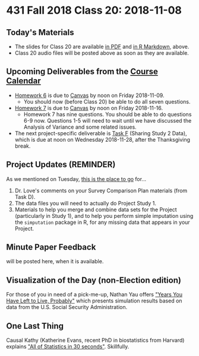 # 431 Fall 2018 Class 20: 2018-11-08

## Today's Materials

- The slides for Class 20 are available [in PDF](https://github.com/THOMASELOVE/431-2018/blob/master/slides/class20/431_class-20-slides_2018.pdf) and [in R Markdown](https://github.com/THOMASELOVE/THOMASELOVE/431-2018/master/slides/class20/431_class-20-slides_2018.Rmd), above.
- Class 20 audio files will be posted above as soon as they are available.

## Upcoming Deliverables from the [Course Calendar](https://github.com/THOMASELOVE/431-2018/blob/master/calendar.md)

- [Homework 6](https://github.com/THOMASELOVE/431-2018/blob/master/homework/Homework6/431-2018-hw6.md) is due to [Canvas](https://canvas.case.edu/) by noon on Friday 2018-11-09.
  - You should now (before Class 20) be able to do all seven questions.
- [Homework 7](https://github.com/THOMASELOVE/431-2018/blob/master/homework/Homework6/431-2018-hw7.md) is due to [Canvas](https://canvas.case.edu/) by noon on Friday 2018-11-16.
  - Homework 7 has nine questions. You should be able to do questions 6-9 now. Questions 1-5 will need to wait until we have discussed the Analysis of Variance and some related issues.
- The next project-specific deliverable is [Task F](https://thomaselove.github.io/431-2018-project/taskF.html) (Sharing Study 2 Data), which is due at noon on Wednesday 2018-11-28, after the Thanksgiving break.

## Project Updates (REMINDER)

As we mentioned on Tuesday, [this is the place to go](https://github.com/THOMASELOVE/431-2018-project/tree/master/survey-results) for...

1. Dr. Love's comments on your Survey Comparison Plan materials (from Task D). 
2. The data files you will need to actually do Project Study 1.
3. Materials to help you merge and combine data sets for the Project (particularly in Study 1), and to help you perform simple imputation using the `simputation` package in R, for any missing data that appears in your Project.

## Minute Paper Feedback

will be posted here, when it is available.

## Visualization of the Day (non-Election edition)

For those of you in need of a pick-me-up, Nathan Yau offers ["Years You Have Left to Live, Probably"](https://flowingdata.com/2015/09/23/years-you-have-left-to-live-probably/) which presents simulation results based on data from the U.S. Social Security Administration.

## One Last Thing

Causal Kathy (Katherine Evans, recent PhD in biostatistics from Harvard) explains ["All of Statistics in 30 seconds"](https://causalkathy.com/2018/10/29/kathy-explains-all-of-statistics-in-30-seconds/). Skillfully.
